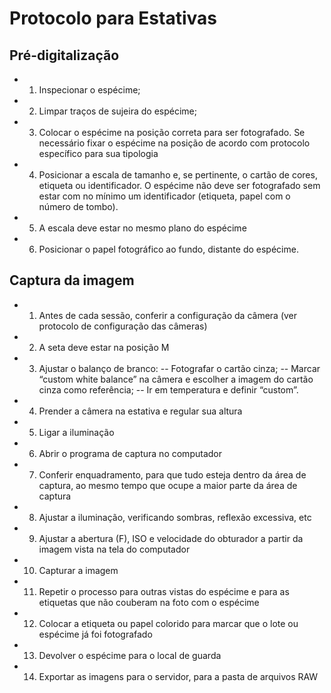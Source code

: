 # Protocolo para Estativas 

## Pré-digitalização

 - 1. Inspecionar o espécime;
- 2. Limpar traços de sujeira do espécime;
 - 3. Colocar o espécime na posição correta para ser fotografado. Se necessário fixar o espécime na posição de acordo com protocolo específico para sua tipologia
 - 4. Posicionar a escala de tamanho e, se pertinente, o cartão de cores, etiqueta ou identificador. O espécime não deve ser fotografado sem estar com no mínimo um identificador (etiqueta, papel com o número de tombo).
 - 5. A escala deve estar no mesmo plano do espécime
 - 6. Posicionar o papel fotográfico ao fundo, distante do espécime.

## Captura da imagem

 - 1. Antes de cada sessão, conferir a configuração da câmera (ver protocolo de configuração das câmeras)
 - 2. A seta deve estar na posição M
 - 3. Ajustar o balanço de branco:
 -- Fotografar o cartão cinza;
    -- Marcar “custom white balance” na câmera e escolher a imagem do cartão cinza como referência;
   -- Ir em temperatura e definir “custom”.
- 4. Prender a câmera na estativa e regular sua altura
- 5. Ligar a iluminação
  
- 6. Abrir o programa de captura no computador
- 7. Conferir enquadramento, para que tudo esteja dentro da área de captura, ao mesmo tempo que ocupe a maior parte da área de captura
- 8. Ajustar a iluminação, verificando sombras, reflexão excessiva, etc
- 9. Ajustar a abertura (F), ISO e velocidade do obturador a partir da imagem vista na tela do computador
- 10. Capturar a imagem
- 11. Repetir o processo para outras vistas do espécime e para as etiquetas que não couberam na foto com o espécime
- 12. Colocar a etiqueta ou papel colorido para marcar que o lote ou espécime já foi fotografado
- 13. Devolver o espécime para o local de guarda
- 14. Exportar as imagens para o servidor, para a pasta de arquivos RAW
